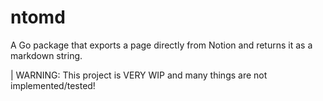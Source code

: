 # ntomd

A Go package that exports a page directly from Notion and returns it as a markdown string.

| WARNING: This project is VERY WIP and many things are not implemented/tested!